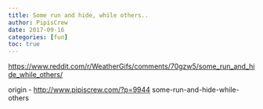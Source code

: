 ```yaml
---
title: Some run and hide, while others..
author: PipisCrew
date: 2017-09-16
categories: [fun]
toc: true
---
```


https://www.reddit.com/r/WeatherGifs/comments/70gzw5/some_run_and_hide_while_others/

origin - http://www.pipiscrew.com/?p=9944 some-run-and-hide-while-others